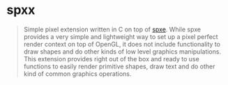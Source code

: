 # spxx

> Simple pixel extension written in C on top of
> [spxe](https://github.com/LogicEu/spxe.git). While spxe provides a very
> simple and lightweight way to set up a pixel perfect render context on top of
> OpenGL, it does not include functionality to draw shapes and
> do other kinds of low level graphics manipulations. This extension provides right
> out of the box and ready to use functions to easily render primitive shapes, draw
> text and do other kind of common graphics operations.
>
